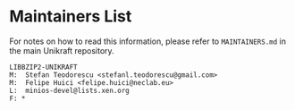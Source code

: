 Maintainers List
================

For notes on how to read this information, please refer to `MAINTAINERS.md` in
the main Unikraft repository.

	LIBBZIP2-UNIKRAFT
	M:	Stefan Teodorescu <stefanl.teodorescu@gmail.com>
	M:	Felipe Huici <felipe.huici@neclab.eu>
	L:	minios-devel@lists.xen.org
	F: *

